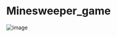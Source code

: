 # Minesweeper_game

![image](https://github.com/himanshiigoel/Minesweeper_game/assets/98215684/5755e286-33d2-4ee9-a454-7877ea53b7c9)
